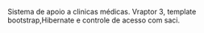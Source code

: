 Sistema de apoio a clinicas médicas. Vraptor 3, template bootstrap,Hibernate e controle de acesso com saci.
